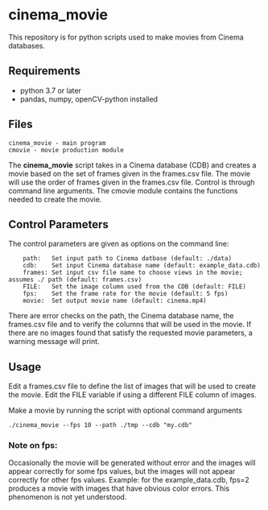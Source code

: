 # cinema_movie

This repository is for python scripts used to make movies from Cinema databases.

## Requirements

- python 3.7 or later
- pandas, numpy, openCV-python installed

## Files

```
cinema_movie - main program
cmovie - movie production module
```

The **cinema_movie** script takes in a Cinema database (CDB) and creates a movie based on the set of frames given in the frames.csv file.  The movie will use the order of frames given in the frames.csv file.  Control is through command line arguments.   The cmovie module contains the functions needed to create the movie.  

## Control Parameters
The control parameters are given as options on the command line:

```
    path:   Set input path to Cinema datbase (default: ./data)
    cdb:    Set input Cinema database name (default: example_data.cdb)
    frames: Set input csv file name to choose views in the movie; assumes ./ path (default: frames.csv)
    FILE:   Set the image column used from the CDB (default: FILE)
    fps:    Set the frame rate for the movie (default: 5 fps)
    movie:  Set output movie name (default: cinema.mp4)
```

There are error checks on the path, the Cinema database name, the frames.csv file and to verify the columns that will be used in the movie.  If there are no images found that satisfy the requested movie parameters, a warning message will print.  

## Usage

Edit a frames.csv file to define the list of images that will be used to create the movie.  Edit the FILE variable if using a different FILE column of images.

Make a movie by running the script with optional command arguments

```
./cinema_movie --fps 10 --path ./tmp --cdb "my.cdb"

```

### Note on fps:
Occasionally the movie will be generated without error and the images will appear correctly for some fps values, but the images will not appear correctly for other fps values.   Example: for the example_data.cdb, fps=2 produces a movie with images that have obvious color errors.  This phenomenon is not yet understood. 
